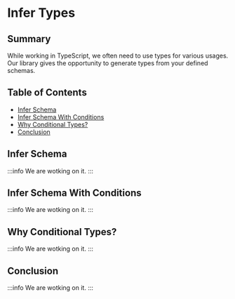 # Infer Types

## Summary

While working in TypeScript, we often need to use types for various usages. Our library gives the opportunity to generate types from your defined schemas.

## Table of Contents

- [Infer Schema](#infer-schema)
- [Infer Schema With Conditions](#infer-schema-with-conditions)
- [Why Conditional Types?](#why-conditional-types)
- [Conclusion](#conclusion)

## Infer Schema

:::info
We are wotking on it.
:::

## Infer Schema With Conditions

:::info
We are wotking on it.
:::

## Why Conditional Types?

:::info
We are wotking on it.
:::

## Conclusion

:::info
We are wotking on it.
:::
